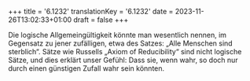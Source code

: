 +++
title = '6.1232'
translationKey = '6.1232'
date = 2023-11-26T13:02:33+01:00
draft = false
+++

Die logische Allgemeingültigkeit könnte man wesentlich nennen, im Gegensatz zu jener zufälligen, etwa des Satzes: „Alle Menschen sind sterblich“. Sätze wie Russells „Axiom of Reducibility“ sind nicht logische Sätze, und dies erklärt unser Gefühl: Dass sie, wenn wahr, so doch nur durch einen günstigen Zufall wahr sein könnten.
